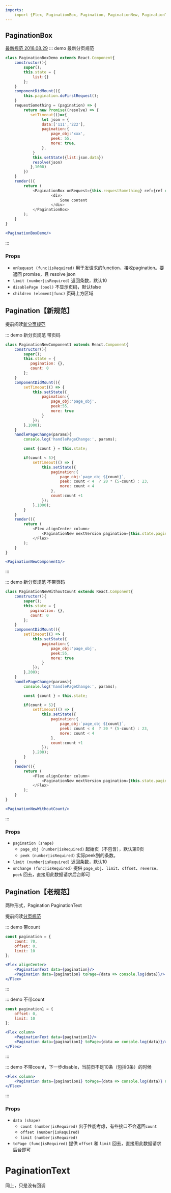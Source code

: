 ```yaml
---
imports:
    import {Flex, PaginationBox, Pagination, PaginationNew, PaginationText} from '../../src/index';
---
```


## PaginationBox
[最新规范 2018.08.29](https://doc.guanmai.cn/%E6%A8%A1%E5%9D%97%E6%96%87%E6%A1%A3/%E5%88%86%E9%A1%B5/)
::: demo 最新分页规范
```js
class PaginationBoxDemo extends React.Component{
    constructor(){
        super();
        this.state = {
            list:{}
        };
    }
    componentDidMount(){
        this.pagination.doFirstRequest();
    }
    requestSomething = (pagination) => {
        return new Promise((resolve) => {
           setTimeout(()=>{
                let json = {
                data:['111','222'],
                pagination:{
                    page_obj:'xxx',
                    peek: 55,
                    more: true,
                },
            }
            this.setState({list:json.data})
            resolve(json)
           },1000)
        })
    }
    render(){
        return (
            <PaginationBox onRequest={this.requestSomething} ref={ref => (this.pagination = ref)} /* disablePage 不显示页码 */>
                    <div>
                        Some content
                    </div>
            </PaginationBox>
        );
    }
}
```
```jsx
<PaginationBoxDemo/>
```
:::

### Props 
- `onRequest (func|isRequired)`  用于发请求的function，接收pagination。要返回 promise，且 resolve json
- `limit (number|isRequired)` 返回条数，默认10
- `disablePage (bool)` 不显示页码，默认false
- `children (element|func)` 页码上方区域




## Pagination【新规范】

提前阅读[新分页规范](https://doc.guanmai.cn/%E5%88%86%E4%BA%AB%E5%9F%B9%E8%AE%AD/%E7%9F%A5%E8%AF%86%E5%88%86%E4%BA%AB/%E5%88%86%E9%A1%B5%E8%A7%84%E8%8C%83/)

::: demo 新分页规范 带页码
```js
class PaginationNewComponent1 extends React.Component{
    constructor(){
        super();
        this.state = {
           pagination: {},
           count: 0
        };
    }
    componentDidMount(){
        setTimeout(() => {
            this.setState({
                pagination:{
                    page_obj:'page_obj',
                    peek:55,
                    more: true
                }
            });
        },1000);
    }
    handlePageChange(params){
        console.log('handlePageChange:', params);

        const {count } = this.state;

        if(count < 5){
            setTimeout(() => {
                this.setState({
                    pagination:{
                        page_obj:`page_obj ${count}`,
                        peek: count < 4  ? 20 * (5-count) : 23,
                        more: count < 4
                    },
                    count:count +1
                });
            },1000);
        }
    }
    render(){
        return (
            <Flex alignCenter column>
                <PaginationNew nextVersion pagination={this.state.pagination} onChange={this.handlePageChange.bind(this)}/>
            </Flex>
        );
    }
}
```
```jsx
<PaginationNewComponent1/>
```
:::

::: demo 新分页规范 不带页码
```js
class PaginationNewWithoutCount extends React.Component{
    constructor(){
        super();
        this.state = {
           pagination: {},
           count: 0
        };
    }
    componentDidMount(){
        setTimeout(() => {
            this.setState({
                pagination:{
                    page_obj:'page_obj',
                    peek:55,
                    more: true
                }
            });
        },200);
    }
    handlePageChange(params){
        console.log('handlePageChange:', params);

        const {count } = this.state;

        if(count < 5){
            setTimeout(() => {
                this.setState({
                    pagination:{
                        page_obj:`page_obj ${count}`,
                        peek: count < 4  ? 20 * (5-count) : 23,
                        more: count < 4
                    },
                    count:count +1
                });
            },200);
        }
    }
    render(){
        return (
            <Flex alignCenter column>
                <PaginationNew nextVersion pagination={this.state.pagination} onChange={this.handlePageChange.bind(this)} showCount={false}/>
            </Flex>
        );
    }
}
```
```jsx
<PaginationNewWithoutCount/>
```
:::

### Props 

- `pagination (shape)` 
    * `page_obj (number|isRequired)` 起始页（不包含），默认第0页
    * `peek (number|isRequired)` 实际peek到的条数。
- `limit (number|isRequired)` 返回条数，默认10
- `onChange (func|isRequired)` 提供 `page_obj`、`limit`、`offset`、`reverse`、`peek` 回去，直接用此数据请求后台即可


## Pagination【老规范】

两种形式，Pagination PaginationText

提前阅读[分页规范](https://github.com/gmfe/react-gm/wiki/%E5%88%86%E9%A1%B5%E6%A0%BC%E5%BC%8F%E8%A7%84%E8%8C%83)

::: demo 带count
```js
const pagination = {
    count: 70,
    offset: 0,
    limit: 10
};
```
```jsx
<Flex alignCenter>
    <PaginationText data={pagination}/>
    <Pagination data={pagination} toPage={data => console.log(data)}/>
</Flex>
```
:::

::: demo 不带count
```js
const pagination1 = {
    offset: 0,
    limit: 10
};
```
```jsx
<Flex column>
    <PaginationText data={pagination1}/>
    <Pagination data={pagination1} toPage={data => console.log(data)}/>
</Flex>
```
:::

::: demo 不带count，下一步disable，当前页不足10条（包括0条）的时候
```jsx
<Flex column>
    <Pagination data={pagination1} toPage={data => console.log(data)} nextDisabled={true}/>
</Flex>
```
:::

### Props 

- `data (shape)` 
    * `count (number|isRequired)` 出于性能考虑，有些接口不会返回`count`
    * `offset (number|isRequired)`
    * `limit (number|isRequired)`
- `toPage (func|isRequired)` 提供 `offset` 和 `limit` 回去，直接用此数据请求后台即可

# PaginationText

同上，只是没有回调
